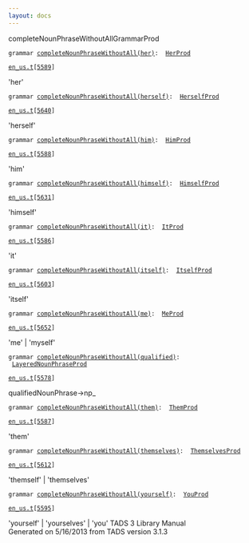 ```yaml
---
layout: docs
---
```

<span class="title">completeNounPhraseWithoutAll</span><span class="type">GrammarProd</span>

`grammar `<span class="classExtLink">[`completeNounPhraseWithoutAll(her)`](../object/completeNounPhraseWithoutAll(her).html)</span>` :   `[`HerProd`](../object/HerProd.html)

[`en_us.t`](../file/en_us.t.html)`[`[`5589`](../source/en_us.t.html#5589)`]`



'her'



`grammar `<span class="classExtLink">[`completeNounPhraseWithoutAll(herself)`](../object/completeNounPhraseWithoutAll(herself).html)</span>` :   `[`HerselfProd`](../object/HerselfProd.html)

[`en_us.t`](../file/en_us.t.html)`[`[`5640`](../source/en_us.t.html#5640)`]`



'herself'



`grammar `<span class="classExtLink">[`completeNounPhraseWithoutAll(him)`](../object/completeNounPhraseWithoutAll(him).html)</span>` :   `[`HimProd`](../object/HimProd.html)

[`en_us.t`](../file/en_us.t.html)`[`[`5588`](../source/en_us.t.html#5588)`]`



'him'



`grammar `<span class="classExtLink">[`completeNounPhraseWithoutAll(himself)`](../object/completeNounPhraseWithoutAll(himself).html)</span>` :   `[`HimselfProd`](../object/HimselfProd.html)

[`en_us.t`](../file/en_us.t.html)`[`[`5631`](../source/en_us.t.html#5631)`]`



'himself'



`grammar `<span class="classExtLink">[`completeNounPhraseWithoutAll(it)`](../object/completeNounPhraseWithoutAll(it).html)</span>` :   `[`ItProd`](../object/ItProd.html)

[`en_us.t`](../file/en_us.t.html)`[`[`5586`](../source/en_us.t.html#5586)`]`



'it'



`grammar `<span class="classExtLink">[`completeNounPhraseWithoutAll(itself)`](../object/completeNounPhraseWithoutAll(itself).html)</span>` :   `[`ItselfProd`](../object/ItselfProd.html)

[`en_us.t`](../file/en_us.t.html)`[`[`5603`](../source/en_us.t.html#5603)`]`



'itself'



`grammar `<span class="classExtLink">[`completeNounPhraseWithoutAll(me)`](../object/completeNounPhraseWithoutAll(me).html)</span>` :   `[`MeProd`](../object/MeProd.html)

[`en_us.t`](../file/en_us.t.html)`[`[`5652`](../source/en_us.t.html#5652)`]`



'me' \| 'myself'



`grammar `<span class="classExtLink">[`completeNounPhraseWithoutAll(qualified)`](../object/completeNounPhraseWithoutAll(qualified).html)</span>` :   `[`LayeredNounPhraseProd`](../object/LayeredNounPhraseProd.html)

[`en_us.t`](../file/en_us.t.html)`[`[`5578`](../source/en_us.t.html#5578)`]`



qualifiedNounPhrase-\>np\_  



`grammar `<span class="classExtLink">[`completeNounPhraseWithoutAll(them)`](../object/completeNounPhraseWithoutAll(them).html)</span>` :   `[`ThemProd`](../object/ThemProd.html)

[`en_us.t`](../file/en_us.t.html)`[`[`5587`](../source/en_us.t.html#5587)`]`



'them'



`grammar `<span class="classExtLink">[`completeNounPhraseWithoutAll(themselves)`](../object/completeNounPhraseWithoutAll(themselves).html)</span>` :   `[`ThemselvesProd`](../object/ThemselvesProd.html)

[`en_us.t`](../file/en_us.t.html)`[`[`5612`](../source/en_us.t.html#5612)`]`



'themself' \| 'themselves'



`grammar `<span class="classExtLink">[`completeNounPhraseWithoutAll(yourself)`](../object/completeNounPhraseWithoutAll(yourself).html)</span>` :   `[`YouProd`](../object/YouProd.html)

[`en_us.t`](../file/en_us.t.html)`[`[`5595`](../source/en_us.t.html#5595)`]`



'yourself' \| 'yourselves' \| 'you'
TADS 3 Library Manual  
Generated on 5/16/2013 from TADS version 3.1.3


